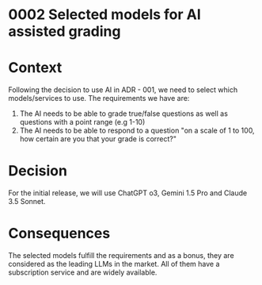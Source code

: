 # 0002 Selected models for AI assisted grading

# Context

Following the decision to use AI in ADR - 001, we need to select which models/services to use. The requirements we have are:
1) The AI needs to be able to grade true/false questions as well as questions with a point range (e.g 1-10)
2) The AI needs to be able to respond to a question "on a scale of 1 to 100, how certain are you that your grade is correct?"

# Decision

For the initial release, we will use ChatGPT o3, Gemini 1.5 Pro and Claude 3.5 Sonnet.

# Consequences

The selected models fulfill the requirements and as a bonus, they are considered as the leading LLMs in the market.
All of them have a subscription service and are widely available.
